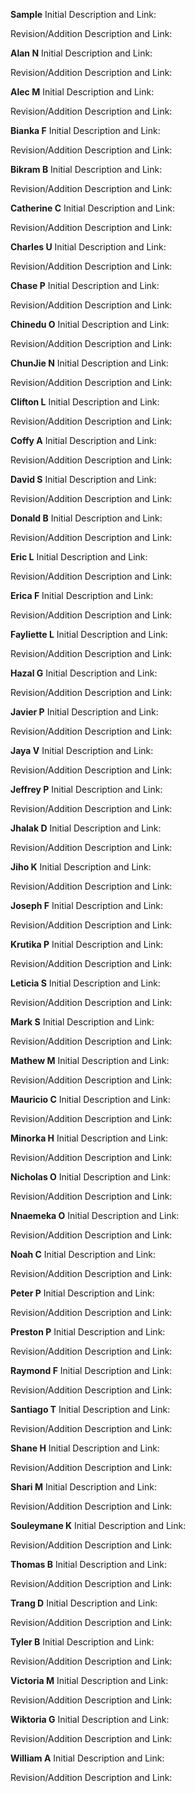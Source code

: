 **Sample**
Initial Description and Link:

Revision/Addition Description and Link:


**Alan N**
Initial Description and Link:

Revision/Addition Description and Link:


**Alec M**
Initial Description and Link:

Revision/Addition Description and Link:


**Bianka F**
Initial Description and Link:

Revision/Addition Description and Link:


**Bikram B**
Initial Description and Link:

Revision/Addition Description and Link:


**Catherine C**
Initial Description and Link:

Revision/Addition Description and Link:


**Charles U**
Initial Description and Link:

Revision/Addition Description and Link:


**Chase P**
Initial Description and Link:

Revision/Addition Description and Link:


**Chinedu O**
Initial Description and Link:

Revision/Addition Description and Link:


**ChunJie N**
Initial Description and Link:

Revision/Addition Description and Link:


**Clifton L**
Initial Description and Link:

Revision/Addition Description and Link:


**Coffy A**
Initial Description and Link:

Revision/Addition Description and Link:


**David S**
Initial Description and Link:

Revision/Addition Description and Link:


**Donald B**
Initial Description and Link:

Revision/Addition Description and Link:


**Eric L**
Initial Description and Link:

Revision/Addition Description and Link:


**Erica F**
Initial Description and Link:

Revision/Addition Description and Link:


**Fayliette L**
Initial Description and Link:

Revision/Addition Description and Link:


**Hazal G**
Initial Description and Link:

Revision/Addition Description and Link:


**Javier P**
Initial Description and Link:

Revision/Addition Description and Link:


**Jaya V**
Initial Description and Link:

Revision/Addition Description and Link:


**Jeffrey P**
Initial Description and Link:

Revision/Addition Description and Link:


**Jhalak D**
Initial Description and Link:

Revision/Addition Description and Link:


**Jiho K**
Initial Description and Link:

Revision/Addition Description and Link:


**Joseph F**
Initial Description and Link:

Revision/Addition Description and Link:


**Krutika P**
Initial Description and Link:

Revision/Addition Description and Link:


**Leticia S**
Initial Description and Link:

Revision/Addition Description and Link:


**Mark S**
Initial Description and Link:

Revision/Addition Description and Link:


**Mathew M**
Initial Description and Link:

Revision/Addition Description and Link:


**Mauricio C**
Initial Description and Link:

Revision/Addition Description and Link:


**Minorka H**
Initial Description and Link:

Revision/Addition Description and Link:


**Nicholas O**
Initial Description and Link:

Revision/Addition Description and Link:


**Nnaemeka O**
Initial Description and Link:

Revision/Addition Description and Link:


**Noah C**
Initial Description and Link:

Revision/Addition Description and Link:


**Peter P**
Initial Description and Link:

Revision/Addition Description and Link:


**Preston P**
Initial Description and Link:

Revision/Addition Description and Link:


**Raymond F**
Initial Description and Link:

Revision/Addition Description and Link:


**Santiago T**
Initial Description and Link:

Revision/Addition Description and Link:


**Shane H**
Initial Description and Link:

Revision/Addition Description and Link:


**Shari
 M**
Initial Description and Link:

Revision/Addition Description and Link:


**Souleymane K**
Initial Description and Link:

Revision/Addition Description and Link:


**Thomas B**
Initial Description and Link:

Revision/Addition Description and Link:


**Trang D**
Initial Description and Link:

Revision/Addition Description and Link:


**Tyler B**
Initial Description and Link:

Revision/Addition Description and Link:


**Victoria M**
Initial Description and Link:

Revision/Addition Description and Link:


**Wiktoria G**
Initial Description and Link:

Revision/Addition Description and Link:


**William A**
Initial Description and Link:

Revision/Addition Description and Link:


